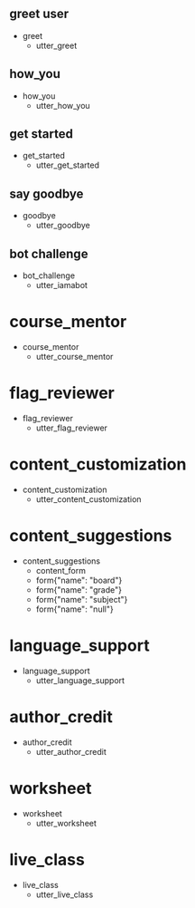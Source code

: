 ## greet user
* greet
  - utter_greet

## how_you
* how_you
  - utter_how_you

## get started
* get_started
  - utter_get_started

## say goodbye
* goodbye
  - utter_goodbye

## bot challenge
* bot_challenge
  - utter_iamabot

# course_mentor
* course_mentor
  - utter_course_mentor

# flag_reviewer
* flag_reviewer
  - utter_flag_reviewer

# content_customization
* content_customization
  - utter_content_customization

# content_suggestions
* content_suggestions
  - content_form
  - form{"name": "board"}
  - form{"name": "grade"}
  - form{"name": "subject"}
  - form{"name": "null"}


# language_support
* language_support
  - utter_language_support

# author_credit
* author_credit
  - utter_author_credit

# worksheet
* worksheet
  - utter_worksheet

# live_class
* live_class
  - utter_live_class
